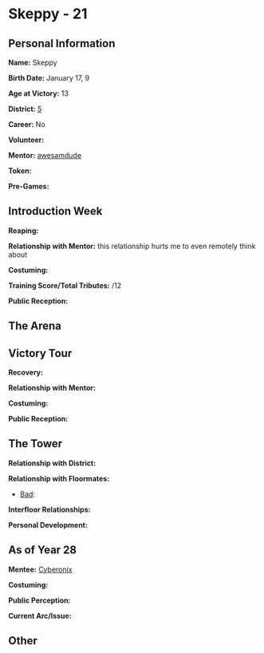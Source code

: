 # Skeppy - 21

## Personal Information
**Name:** Skeppy

**Birth Date:** January 17, 9

**Age at Victory:** 13

**District:** [5](../../Worldbuilding/Districts/district5.md)

**Career:** No

**Volunteer:** 

**Mentor:** [awesamdude](../floor0/awesamdude.md)

**Token:** 

**Pre-Games:** 

## Introduction Week
**Reaping:**

**Relationship with Mentor:** this relationship hurts me to even remotely think about 

**Costuming:** 

**Training Score/Total Tributes:** /12

**Public Reception:** 

## The Arena 

## Victory Tour
**Recovery:** 

**Relationship with Mentor:**

**Costuming:** 

**Public Reception:** 

## The Tower
**Relationship with District:**

**Relationship with Floormates:** 
- [Bad](BadBoyHalo.md): 

**Interfloor Relationships:** 

**Personal Development:**

## As of Year 28
**Mentee:** [Cyberonix](../floor3/Cyberonix.md)

**Costuming:**

**Public Perception:**

**Current Arc/Issue:**

## Other
